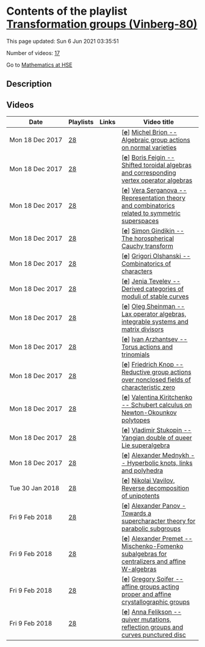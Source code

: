 # Contents of the playlist [Transformation groups (Vinberg-80)](https://www.youtube.com/playlist?list=PLq3E5oubNNoByjB3cWatKGu11WS_uvEo9)

This page updated: Sun 6 Jun 2021 03:35:51

Number of videos: [17](#videos)

Go to [Mathematics at HSE](../README.md)

## Description



## Videos

|Date|Playlists|Links|Video title|
|---|---|---|---|
| Mon&nbsp;18&nbsp;Dec&nbsp;2017 | [28](../playlists/28 "Transformation groups (Vinberg-80)") |  | [[**e**](https://studio.youtube.com/video/-WNYhLXczaU/edit "Edit")] [Michel Brion -- Algebraic group actions on normal varieties](https://www.youtube.com/watch?v=-WNYhLXczaU&list=PLq3E5oubNNoByjB3cWatKGu11WS_uvEo9) |
| Mon&nbsp;18&nbsp;Dec&nbsp;2017 | [28](../playlists/28 "Transformation groups (Vinberg-80)") |  | [[**e**](https://studio.youtube.com/video/D2BXJm8HrRg/edit "Edit")] [Boris Feigin -- Shifted toroidal algebras and corresponding vertex operator algebras](https://www.youtube.com/watch?v=D2BXJm8HrRg&list=PLq3E5oubNNoByjB3cWatKGu11WS_uvEo9) |
| Mon&nbsp;18&nbsp;Dec&nbsp;2017 | [28](../playlists/28 "Transformation groups (Vinberg-80)") |  | [[**e**](https://studio.youtube.com/video/jNWdGk0SVCk/edit "Edit")] [Vera Serganova --  Representation theory and combinatorics related to symmetric superspaces](https://www.youtube.com/watch?v=jNWdGk0SVCk&list=PLq3E5oubNNoByjB3cWatKGu11WS_uvEo9) |
| Mon&nbsp;18&nbsp;Dec&nbsp;2017 | [28](../playlists/28 "Transformation groups (Vinberg-80)") |  | [[**e**](https://studio.youtube.com/video/6SWO19A8NrE/edit "Edit")] [Simon Gindikin -- The horospherical Cauchy transform](https://www.youtube.com/watch?v=6SWO19A8NrE&list=PLq3E5oubNNoByjB3cWatKGu11WS_uvEo9) |
| Mon&nbsp;18&nbsp;Dec&nbsp;2017 | [28](../playlists/28 "Transformation groups (Vinberg-80)") |  | [[**e**](https://studio.youtube.com/video/YNHswYn1tp0/edit "Edit")] [Grigori Olshanski -- Combinatorics of characters](https://www.youtube.com/watch?v=YNHswYn1tp0&list=PLq3E5oubNNoByjB3cWatKGu11WS_uvEo9) |
| Mon&nbsp;18&nbsp;Dec&nbsp;2017 | [28](../playlists/28 "Transformation groups (Vinberg-80)") |  | [[**e**](https://studio.youtube.com/video/OOaLm6rJAMo/edit "Edit")] [Jenia Tevelev -- Derived categories of moduli of stable curves](https://www.youtube.com/watch?v=OOaLm6rJAMo&list=PLq3E5oubNNoByjB3cWatKGu11WS_uvEo9) |
| Mon&nbsp;18&nbsp;Dec&nbsp;2017 | [28](../playlists/28 "Transformation groups (Vinberg-80)") |  | [[**e**](https://studio.youtube.com/video/QsSwUzM_n-8/edit "Edit")] [Oleg Sheinman  -- Lax operator algebras, integrable systems and matrix divisors](https://www.youtube.com/watch?v=QsSwUzM_n-8&list=PLq3E5oubNNoByjB3cWatKGu11WS_uvEo9) |
| Mon&nbsp;18&nbsp;Dec&nbsp;2017 | [28](../playlists/28 "Transformation groups (Vinberg-80)") |  | [[**e**](https://studio.youtube.com/video/7xtGXSCV_Pk/edit "Edit")] [Ivan Arzhantsev  -- Torus actions and trinomials](https://www.youtube.com/watch?v=7xtGXSCV_Pk&list=PLq3E5oubNNoByjB3cWatKGu11WS_uvEo9) |
| Mon&nbsp;18&nbsp;Dec&nbsp;2017 | [28](../playlists/28 "Transformation groups (Vinberg-80)") |  | [[**e**](https://studio.youtube.com/video/cXrVyHM-jok/edit "Edit")] [Friedrich Knop --Reductive group actions over nonclosed fields of characteristic zero](https://www.youtube.com/watch?v=cXrVyHM-jok&list=PLq3E5oubNNoByjB3cWatKGu11WS_uvEo9) |
| Mon&nbsp;18&nbsp;Dec&nbsp;2017 | [28](../playlists/28 "Transformation groups (Vinberg-80)") |  | [[**e**](https://studio.youtube.com/video/B8ZhIY4r4_Y/edit "Edit")] [Valentina Kiritchenko -- Schubert calculus on Newton-Okounkov polytopes](https://www.youtube.com/watch?v=B8ZhIY4r4_Y&list=PLq3E5oubNNoByjB3cWatKGu11WS_uvEo9) |
| Mon&nbsp;18&nbsp;Dec&nbsp;2017 | [28](../playlists/28 "Transformation groups (Vinberg-80)") |  | [[**e**](https://studio.youtube.com/video/Xri-hGaznAc/edit "Edit")] [Vladimir Stukopin --Yangian double of queer Lie superalgebra](https://www.youtube.com/watch?v=Xri-hGaznAc&list=PLq3E5oubNNoByjB3cWatKGu11WS_uvEo9) |
| Mon&nbsp;18&nbsp;Dec&nbsp;2017 | [28](../playlists/28 "Transformation groups (Vinberg-80)") |  | [[**e**](https://studio.youtube.com/video/8TNoGTYcNKQ/edit "Edit")] [Alexander Mednykh -- Hyperbolic knots, links and polyhedra](https://www.youtube.com/watch?v=8TNoGTYcNKQ&list=PLq3E5oubNNoByjB3cWatKGu11WS_uvEo9) |
| Tue&nbsp;30&nbsp;Jan&nbsp;2018 | [28](../playlists/28 "Transformation groups (Vinberg-80)") |  | [[**e**](https://studio.youtube.com/video/o-NU1OHjCjI/edit "Edit")] [Nikolai Vavilov, Reverse decomposition of unipotents](https://www.youtube.com/watch?v=o-NU1OHjCjI&list=PLq3E5oubNNoByjB3cWatKGu11WS_uvEo9) |
| Fri&nbsp;9&nbsp;Feb&nbsp;2018 | [28](../playlists/28 "Transformation groups (Vinberg-80)") |  | [[**e**](https://studio.youtube.com/video/L-TCfT9mtew/edit "Edit")] [Alexander Panov - Towards a supercharacter theory for parabolic subgroups](https://www.youtube.com/watch?v=L-TCfT9mtew&list=PLq3E5oubNNoByjB3cWatKGu11WS_uvEo9) |
| Fri&nbsp;9&nbsp;Feb&nbsp;2018 | [28](../playlists/28 "Transformation groups (Vinberg-80)") |  | [[**e**](https://studio.youtube.com/video/N2GgEaplwTk/edit "Edit")] [Alexander Premet -- Mischenko-Fomenko subalgebras for centralizers and affine W-algebras](https://www.youtube.com/watch?v=N2GgEaplwTk&list=PLq3E5oubNNoByjB3cWatKGu11WS_uvEo9) |
| Fri&nbsp;9&nbsp;Feb&nbsp;2018 | [28](../playlists/28 "Transformation groups (Vinberg-80)") |  | [[**e**](https://studio.youtube.com/video/fibnDz-20Qg/edit "Edit")] [Gregory Soifer -- affine groups acting proper  and affine crystallographic groups](https://www.youtube.com/watch?v=fibnDz-20Qg&list=PLq3E5oubNNoByjB3cWatKGu11WS_uvEo9) |
| Fri&nbsp;9&nbsp;Feb&nbsp;2018 | [28](../playlists/28 "Transformation groups (Vinberg-80)") |  | [[**e**](https://studio.youtube.com/video/Fqqda9Pi5ys/edit "Edit")] [Anna Felikson -- quiver mutations, reflection groups and curves punctured disc](https://www.youtube.com/watch?v=Fqqda9Pi5ys&list=PLq3E5oubNNoByjB3cWatKGu11WS_uvEo9) |
